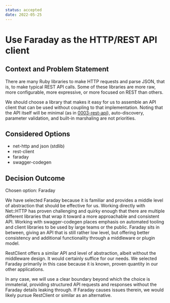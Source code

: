 ```yaml
---
status: accepted
date: 2022-05-25
---
```

# Use Faraday as the HTTP/REST API client

## Context and Problem Statement

There are many Ruby libraries to make HTTP requests and parse JSON, that is, to
make typical REST API calls. Some of these libraries are more raw, more
configurable, more expressive, or more focused on REST than others.

We should choose a library that makes it easy for us to assemble an API client
that can be used without coupling to that implementation. Noting that the API
itself will be minimal (as in [0003-rest-api](0003-rest-api.md)),
auto-discovery, parameter validation, and built-in marshaling are not
priorities.

## Considered Options

* net-http and json (stdlib)
* rest-client
* faraday
* swagger-codegen

## Decision Outcome

Chosen option: Faraday

We have selected Faraday because it is familiar and provides a middle level of
abstraction that should be effective for us. Working directly with Net::HTTP
has proven challenging and quirky enough that there are multiple different
libraries that wrap it toward a more approachable and consistent API. Working
with swagger-codegen places emphasis on automated tooling and client libraries
to be used by large teams or the public. Faraday sits in between, giving an API
that is still rather low level, but offering better consistency and additional
functionality through a middleware or plugin model.

RestClient offers a similar API and level of abstraction, albeit without the
middleware design. It would certainly suffice for our needs. We selected
Faraday primarily in this case because it is known, proven quantity in our
other applications.

In any case, we will use a clear boundary beyond which the choice is
immaterial, providing structured API requests and responses without the Faraday
details leaking through. If Faraday causes issues therein, we would likely
pursue RestClient or similar as an alternative.
